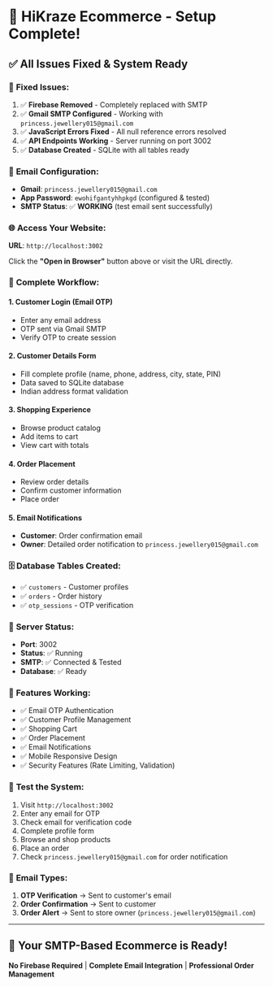 # 🎉 HiKraze Ecommerce - Setup Complete!

## ✅ **All Issues Fixed & System Ready**

### 🔧 **Fixed Issues:**
1. ✅ **Firebase Removed** - Completely replaced with SMTP
2. ✅ **Gmail SMTP Configured** - Working with `princess.jewellery015@gmail.com`
3. ✅ **JavaScript Errors Fixed** - All null reference errors resolved
4. ✅ **API Endpoints Working** - Server running on port 3002
5. ✅ **Database Created** - SQLite with all tables ready

### 📧 **Email Configuration:**
- **Gmail**: `princess.jewellery015@gmail.com`
- **App Password**: `ewohifgantyhhpkgd` (configured & tested)
- **SMTP Status**: ✅ **WORKING** (test email sent successfully)

### 🌐 **Access Your Website:**
**URL**: `http://localhost:3002`

Click the **"Open in Browser"** button above or visit the URL directly.

### 🔄 **Complete Workflow:**

#### 1. **Customer Login (Email OTP)**
- Enter any email address
- OTP sent via Gmail SMTP
- Verify OTP to create session

#### 2. **Customer Details Form**
- Fill complete profile (name, phone, address, city, state, PIN)
- Data saved to SQLite database
- Indian address format validation

#### 3. **Shopping Experience**
- Browse product catalog
- Add items to cart
- View cart with totals

#### 4. **Order Placement**
- Review order details
- Confirm customer information
- Place order

#### 5. **Email Notifications**
- **Customer**: Order confirmation email
- **Owner**: Detailed order notification to `princess.jewellery015@gmail.com`

### 🗄️ **Database Tables Created:**
- ✅ `customers` - Customer profiles
- ✅ `orders` - Order history
- ✅ `otp_sessions` - OTP verification

### 🚀 **Server Status:**
- **Port**: 3002
- **Status**: ✅ Running
- **SMTP**: ✅ Connected & Tested
- **Database**: ✅ Ready

### 📱 **Features Working:**
- ✅ Email OTP Authentication
- ✅ Customer Profile Management
- ✅ Shopping Cart
- ✅ Order Placement
- ✅ Email Notifications
- ✅ Mobile Responsive Design
- ✅ Security Features (Rate Limiting, Validation)

### 🎯 **Test the System:**
1. Visit `http://localhost:3002`
2. Enter any email for OTP
3. Check email for verification code
4. Complete profile form
5. Browse and shop products
6. Place an order
7. Check `princess.jewellery015@gmail.com` for order notification

### 📧 **Email Types:**
1. **OTP Verification** → Sent to customer's email
2. **Order Confirmation** → Sent to customer
3. **Order Alert** → Sent to store owner (`princess.jewellery015@gmail.com`)

---

## 🎊 **Your SMTP-Based Ecommerce is Ready!**

**No Firebase Required** | **Complete Email Integration** | **Professional Order Management**
